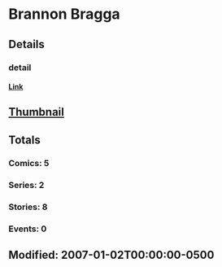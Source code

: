 # Brannon  Bragga 
## Details
### detail
#### [Link](http://marvel.com/comics/creators/10093/brannon_bragga?utm_campaign=apiRef&utm_source=225578a89fc76f3d20fbffda5d17a88d)
## [Thumbnail](http://i.annihil.us/u/prod/marvel/i/mg/2/50/4bacc9d08fab9.jpg)
## Totals
### Comics: 5
### Series: 2
### Stories: 8
### Events: 0
## Modified: 2007-01-02T00:00:00-0500